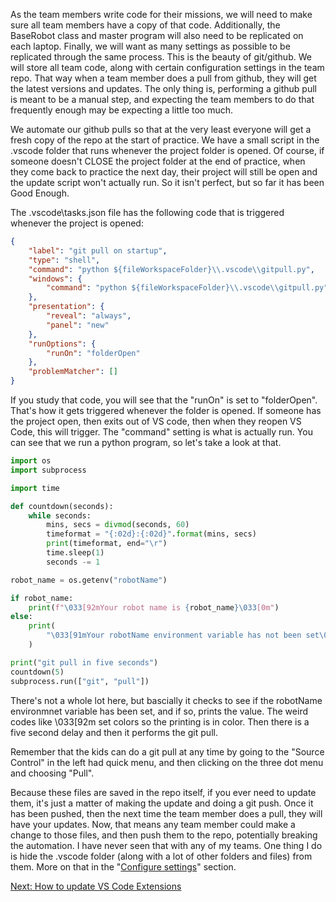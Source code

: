 As the team members write code for their missions, we will need to make sure all team members have a copy of that code. Additionally, the BaseRobot class and master program will also need to be replicated on each laptop. Finally, we will want as many settings as possible to be replicated through the same process. This is the beauty of git/github. We will store all team code, along with certain configuration settings in the team repo. That way when a team member does a pull from github, they will get the latest versions and updates. The only thing is, performing a github pull is meant to be a manual step, and expecting the team members to do that frequently enough may be expecting a little too much.

We automate our github pulls so that at the very least everyone will get a fresh copy of the repo at the start of practice. We have a small script in the .vscode folder that runs whenever the project folder is opened. Of course, if someone doesn't CLOSE the project folder at the end of practice, when they come back to practice the next day, their project will still be open and the update script won't actually run. So it isn't perfect, but so far it has been Good Enough.

The .vscode\tasks.json file has the following code that is triggered whenever the project is opened:

```json
{
    "label": "git pull on startup",
    "type": "shell",
    "command": "python ${fileWorkspaceFolder}\\.vscode\\gitpull.py",
    "windows": {
        "command": "python ${fileWorkspaceFolder}\\.vscode\\gitpull.py"
    },
    "presentation": {
        "reveal": "always",
        "panel": "new"
    },
    "runOptions": {
        "runOn": "folderOpen"
    },
    "problemMatcher": []
}
```

If you study that code, you will see that the "runOn" is set to "folderOpen". That's how it gets triggered whenever the folder is opened. If someone has the project open, then exits out of VS code, then when they reopen VS Code, this will trigger. The "command" setting is what is actually run. You can see that we run a python program, so let's take a look at that.

```python
import os
import subprocess

import time

def countdown(seconds):
    while seconds:
        mins, secs = divmod(seconds, 60)
        timeformat = "{:02d}:{:02d}".format(mins, secs)
        print(timeformat, end="\r")
        time.sleep(1)
        seconds -= 1

robot_name = os.getenv("robotName")

if robot_name:
    print(f"\033[92mYour robot name is {robot_name}\033[0m")
else:
    print(
        "\033[91mYour robotName environment variable has not been set\033[0m"
    )

print("git pull in five seconds")
countdown(5)
subprocess.run(["git", "pull"])
```

There's not a whole lot here, but bascially it checks to see if the robotName environmnet variable has been set, and if so, prints the value. The weird codes like \033[92m set colors so the printing is in color. Then there is a five second delay and then it performs the git pull.

Remember that the kids can do a git pull at any time by going to the "Source Control" in the left had quick menu, and then clicking on the three dot menu and choosing "Pull".

Because these files are saved in the repo itself, if you ever need to update them, it's just a matter of making the update and doing a git push. Once it has been pushed, then the next time the team member does a pull, they will have your updates. Now, that means any team member could make a change to those files, and then push them to the repo, potentially breaking the automation. I have never seen that with any of my teams. One thing I do is hide the .vscode folder (along with a lot of other folders and files) from them. More on that in the "[Configure settings](https://github.com/MrGibbage/fll-pybricks-vscode-tutorial/blob/main/update-settings.md)" section.

[Next: How to update VS Code Extensions](https://github.com/MrGibbage/fll-pybricks-vscode-tutorial/blob/main/update-extensions.md)